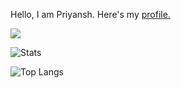 Hello, I am  Priyansh. Here's my [profile.](https://priyansh71.github.io/profile/)

![](https://komarev.com/ghpvc/?username=priyansh71&color=blueviolet)


![Stats](https://github-readme-stats.vercel.app/api?username=priyansh71&include_all_commits=true&show_icons=true&title_color=ffffff&theme=radical&text_color=dddddd&card_width=300)

![Top Langs](https://github-readme-stats.vercel.app/api/top-langs/?username=priyansh71&theme=radical&title_color=ffffff&text_color=dddddd&layout=compact&card_width=450)
